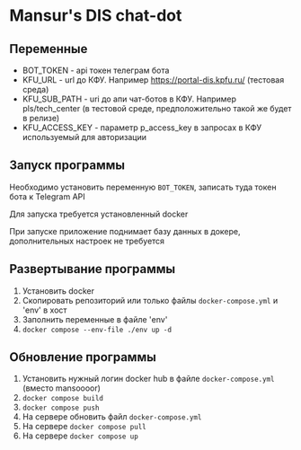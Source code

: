 # Mansur's DIS chat-dot

## Переменные

* BOT_TOKEN - api токен телеграм бота
* KFU_URL - url до КФУ. Например https://portal-dis.kpfu.ru/ (тестовая среда)
* KFU_SUB_PATH - uri до апи чат-ботов в КФУ. Например pls/tech_center (в тестовой среде, предположительно такой же будет в релизе)
* KFU_ACCESS_KEY - параметр p_access_key в запросах в КФУ используемый для авторизации

## Запуск программы

Необходимо установить переменную `BOT_TOKEN`, записать туда токен бота к Telegram API

Для запуска требуется установленный docker

При запуске приложение поднимает базу данных в докере, дополнительных настроек не требуется

## Развертывание программы

1. Установить docker 
2. Скопировать репозиторий или только файлы `docker-compose.yml` и 'env' в хост
3. Заполнить переменные в файле 'env'
4. `docker compose --env-file ./env up -d`

## Обновление программы

1. Установить нужный логин docker hub в файле `docker-compose.yml` (вместо mansoooor)
2. `docker compose build`
3. `docker compose push`
4. На сервере обновить файл `docker-compose.yml`
5. На сервере `docker compose pull`
6. На сервере `docker compose up`
